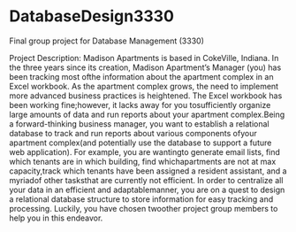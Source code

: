 # DatabaseDesign3330
Final group project for Database Management (3330)

Project Description:
Madison Apartments is based in CokeVille, Indiana. In the three years since its 
creation, Madison Apartment’s Manager (you) has been tracking most ofthe information 
about the apartment complex in an Excel workbook. As the apartment complex grows, 
the need to implement more advanced business practices is heightened. The Excel 
workbook has been working fine;however, it lacks away for you tosufficiently organize 
large amounts of data and run reports about your apartment complex.Being a 
forward-thinking business manager, you want to establish a relational database to 
track and run reports about various components ofyour apartment complex(and 
potentially use the database to support a future web application). For example, 
you are wantingto generate email lists, find which tenants are in which building,
find whichapartments are not at max capacity,track which tenants have been assigned 
a resident assistant, and a myriadof other tasksthat are currently not efficient. 
In order to centralize all your data in an efficient and adaptablemanner, you are on 
a quest to design a relational database structure to store information for easy 
tracking and processing. Luckily, you have chosen twoother project group members to 
help you in this endeavor. 
